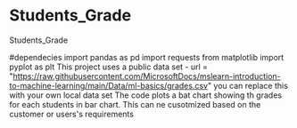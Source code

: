 # Students_Grade
Students_Grade

#dependecies
import pandas as pd
import requests
from matplotlib import pyplot as plt
This project uses a public data set - url = "https://raw.githubusercontent.com/MicrosoftDocs/mslearn-introduction-to-machine-learning/main/Data/ml-basics/grades.csv"
you can replace this with your own local data set
The code plots a bat chart showing th grades for each students in bar chart. This can ne cusotmized based on the customer or users's requirements
